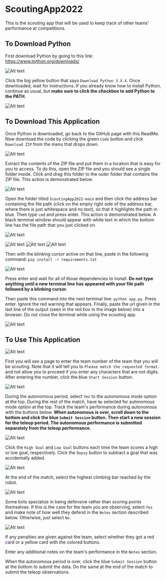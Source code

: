 # ScoutingApp2022

This is  the scouting app that will be used to keep track of other teams' performance at competitions.

## To Download Python

First download Python by going to this link:
https://www.python.org/downloads/

![Alt text](assets/python_download_btn_img.png?raw=true "Download Python button")

Click the big yellow button that says `Download Python 3.X.X`. Once downloaded, wait for instructions. If you already know how to install Python, continue as usual, but **make sure to click the checkbox to add Python to the PATH**.

![Alt text](assets/python_path_img.png?raw=true "Add to PATH button")

## To Download This Application

Once Python is downloaded, go back to the GitHub page with this ReadMe. Now download the code by clicking the green `Code` button and click `Download ZIP` from the menu that drops down.

![Alt text](assets/download_zip_img.png?raw=true "Downloading the ZIP file")

Extract the contents of the ZIP file and put them in a location that is easy for you to access. To do this, open the ZIP file and you should see a single folder inside. Click and drag this folder to the outer folder that contains the ZIP file. This action is demonstrated below.

![Alt text](assets/extract_folder_gif.gif?raw=true "Demonstrating how to extract the ZIP")

Open the folder titled `ScoutingApp2022-main` and then click the address bar containing the file path (click on the empty right side of the address bar, where there is just whitespace and no text), so that it highlights the path in blue. Then type `cmd` and press enter. This action is demonstrated below. A black terminal window should appear with white text in which the bottom line has the file path that you just clicked on.

![Alt text](assets/open_cmd_gif.gif?raw=true "Demonstrating how to open cmd")

![Alt text](assets/address_bar_img.png?raw=true "The file explorer address bar")
![Alt text](assets/address_bar_clicked_img.png?raw=true "The highlighted address bar")
![Alt text](assets/address_bar_cmd_img.png?raw=true "Typing cmd in the address bar")

Then with the blinking cursor active on that line, paste in the following command:
`pip install -r requirements.txt`

![Alt text](assets/cmd_requirements_img.png?raw=true "Installing dependencies in cmd")

Press enter and wait for all of those dependencies to install. **Do not type anything until a new terminal line has appeared with your file path followed by a blinking cursor.**

Then paste this command into the next terminal line: `python app.py`. Press enter. Ignore the red warning that appears. Finally, paste the url given in the last line of the output (seen in the red box in the image below) into a browser. Do not close the terminal while using the scouting app.

![Alt text](assets/cmd_app_img.png?raw=true "Running app.py in cmd")

## To Use This Application

![Alt text](assets/team_name_entry.png?raw=true "Team name entry")

First you will see a page to enter the team number of the team that you will be scouting. Note that it will tell you to `Please match the requested format.` and not allow you to proceed if you enter any characters that are not digits. After entering the number, click the blue `Start Session` button.

![Alt text](assets/autonomous_select_img.png?raw=true "Autonomous select")

During the autonomous period, select `Yes` to the autonomous mode option at the top. During the rest of the match, have `No` selected for autonomous mode option at the top. Track the team's performance during autonomous with the buttons below. **When autonomous is over, scroll down to the bottom and click the blue `Submit Session` button. Then start a new session for the teleop period. The autonomous performance is submitted separately from the teleop performance.**

![Alt text](assets/goal_adding.png?raw=true "Goal adding buttons")

Click the `High Goal` and `Low Goal` buttons each time the team scores a high or low goal, respectively. Click the `Oopsy` button to subtract a goal that was accidentally added.

![Alt text](assets/climb_score_entry.png?raw=true "Selection of climb height")

At the end of the match, select the highest climbing bar reached by the robot.

![Alt text](assets/defense_select.png?raw=true "Selection of whether it is a defense bot")

Some bots specialize in being defensive rather than scoring points themselves. If this is the case for the team you are observing, select `Yes` and make note of how well they defend in the `Notes` section described below. Otherwise, just select `No`.

![Alt text](assets/penalties_select.png?raw=true "Selection of penalties against the team")

If any penalties are given against the team, select whether they got a red card or a yellow card with the colored buttons.

Enter any additional notes on the team's performance in the `Notes` section.

When the autonomous period is over, click the blue `Submit Session` button at the bottom to submit the data. Do the same at the end of the match to submit the teleop observations.
